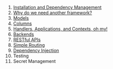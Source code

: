 1. [Installation and Dependency Management](./1_installation_dependencies.md)
2. [Why do we need another framework?](./2_but_why.md)
3. [Models](./3_models.md)
4. [Columns](./4_columns.md)
5. [Handlers, Applications, and Contexts, oh my!](./5_handlers.md)
6. [Backends](./6_backends.md)
7. [RESTful APIs](./7_restful_apis.md)
8. [Simple Routing](./8_simple_routing.md)
9. [Dependency Injection](./9_dependency_injection.md)
10. Testing
11. Secret Management
